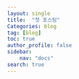 ```yaml
---
layout: single
title:  "첫 포스팅"
Categories: blog
tag: [blog]
toc: true
author_profile: false
sidebar:
    nav: "docs"
search: true
---
```

